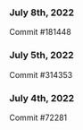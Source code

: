 ### July 8th, 2022

Commit #181448

### July 5th, 2022

Commit #314353


### July 4th, 2022

Commit #72281
